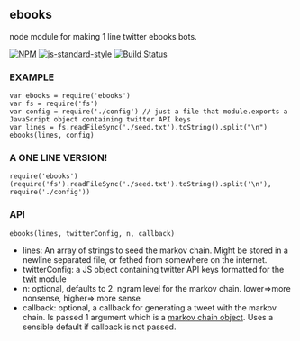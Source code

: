 ebooks
----------------

node module for making 1 line twitter ebooks bots. 

[![NPM](https://nodei.co/npm/ebooks.png)](https://nodei.co/npm/ebooks/)
[![js-standard-style](https://img.shields.io/badge/code%20style-standard-brightgreen.svg?style=flat)](https://github.com/feross/standard)
[![Build Status](https://secure.travis-ci.org/coleww/ebooks.png)](http://travis-ci.org/coleww/ebooks)

### EXAMPLE

```
var ebooks = require('ebooks')
var fs = require('fs')
var config = require('./config') // just a file that module.exports a JavaScript object containing twitter API keys
var lines = fs.readFileSync('./seed.txt').toString().split("\n")
ebooks(lines, config)
```


### A ONE LINE VERSION!

`require('ebooks')(require('fs').readFileSync('./seed.txt').toString().split('\n'), require('./config'))`

### API

`ebooks(lines, twitterConfig, n, callback)`

- lines: An array of strings to seed the markov chain. Might be stored in a newline separated file, or fethed from somewhere on the internet.
- twitterConfig: a JS object containing twitter API keys formatted for the [twit](https://github.com/ttezel/twit) module
- n: optional, defaults to 2. ngram level for the markov chain. lower=>more nonsense, higher=> more sense
- callback: optional, a callback for generating a tweet with the markov chain. Is passed 1 argument which is a [markov chain object](https://github.com/substack/node-markov). Uses a sensible default if callback is not passed.
